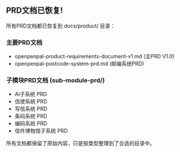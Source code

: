 ## PRD文档已恢复!

所有PRD文档都已恢复到 docs/product/ 目录：

### 主要PRD文档
- openpenpal-product-requirements-document-v1.md (主PRD V1.0)
- openpenpal-postcode-system-prd.md (邮编系统PRD)

### 子模块PRD文档 (sub-module-prd/)
- AI子系统 PRD
- 信使系统 PRD
- 写信系统 PRD
- 条码系统 PRD
- 编码系统 PRD
- 信件博物馆子系统 PRD

所有文档都保留了原始内容，只是按类型整理到了合适的目录中。

